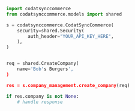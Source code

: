 <!-- Start SDK Example Usage -->
```python
import codatsynccommerce
from codatsynccommerce.models import shared

s = codatsynccommerce.CodatSyncCommerce(
    security=shared.Security(
        auth_header="YOUR_API_KEY_HERE",
    ),
)


req = shared.CreateCompany(
    name='Bob's Burgers',
)

res = s.company_management.create_company(req)

if res.company is not None:
    # handle response
```
<!-- End SDK Example Usage -->
